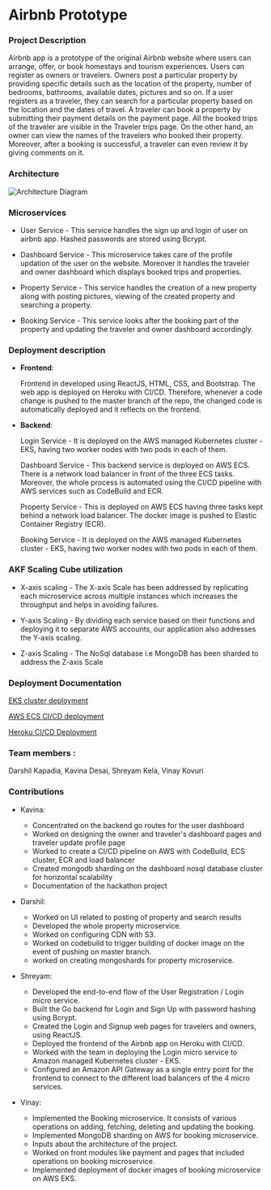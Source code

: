 # Airbnb Prototype


### Project Description

Airbnb app is a prototype of the original Airbnb website where users can arrange, offer, or book homestays and tourism experiences. Users can register as owners or travelers. Owners post a particular property by providing specific details such as the location of the property, number of bedrooms, bathrooms, available dates, pictures and so on. If a user registers as a traveler, they can search for a particular property based on the location and the dates of travel. A traveler can book a property by submitting their payment details on the payment page. All the booked trips of the traveler are visible in the Traveler trips page. On the other hand, an owner can view the names of the travelers who booked their property. Moreover, after a booking is successful, a traveler can even review it by giving comments on it.


### Architecture

![Architecture Diagram](https://github.com/nguyensjsu/fa19-281-tech-phantoms/blob/master/Photos/AWS%20Network%20Diagram.png)


### Microservices

- User Service - This service handles the sign up and login of user on airbnb app. Hashed passwords are stored using Bcrypt.

- Dashboard Service - This microservice takes care of the profile updation of the user on the website. Moreover it handles the traveler and owner dashboard which displays booked trips and properties.

- Property Service - This service handles the creation of a new property along with posting pictures, viewing of the created property and searching a property.

- Booking Service - This service looks after the booking part of the property and updating the traveler and owner dashboard accordingly.


### Deployment description

- **Frontend**:

	Frontend in developed using ReactJS, HTML, CSS, and Bootstrap. The web app is deployed on Heroku with CI/CD. Therefore, whenever a code change is pushed to the master branch of the repo, the changed code is automatically deployed and it reflects on the frontend.

- **Backend**:

	Login Service - It is deployed on the AWS managed Kubernetes cluster - EKS, having two worker nodes with two pods in each of them.

	Dashboard Service - This backend service is deployed on AWS ECS. There is a network load balancer in front of the three ECS tasks. Moreover, the whole process is automated using the CI/CD pipeline with AWS services such as CodeBuild and ECR.

	Property Service - This is deployed on AWS ECS having three tasks kept behind a network load balancer. The docker image is pushed to Elastic Container Registry (ECR).
	
	Booking Service - It is deployed on the AWS managed Kubernetes cluster - EKS, having two worker nodes with two pods in each of them.


### AKF Scaling Cube utilization

- X-axis scaling - The X-axis Scale has been addressed by replicating each microservice across multiple instances which 	increases the throughput and helps in avoiding failures.

- Y-axis Scaling - By dividing each service based on their functions and deploying it to separate AWS accounts, our application also addresses the Y-axis scaling.

- Z-axis Scaling - The NoSql database i.e MongoDB has been sharded to address the Z-axis Scale


### Deployment Documentation 

[EKS cluster deployment](https://github.com/nguyensjsu/fa19-281-tech-phantoms/blob/master/eks-cluster-deployment.md)

[AWS ECS CI/CD deployment](https://github.com/nguyensjsu/fa19-281-tech-phantoms/blob/master/aws-ecs-ci-cd-deplyment.md)

[Heroku CI/CD Deployment](https://github.com/nguyensjsu/fa19-281-tech-phantoms/blob/master/heroku-cicd.md)


### Team members :

Darshil Kapadia, Kavina Desai, Shreyam Kela, Vinay Kovuri


### Contributions

- Kavina:
	- Concentrated on the backend go routes for the user dashboard
    - Worked on designing the owner and traveler's dashboard pages and traveler update profile page
    - Worked to create a CI/CD pipeline on AWS with CodeBuild, ECS cluster, ECR and load balancer
    - Created mongodb sharding on the dashboard nosql database cluster for horizontal scalability
    - Documentation of the hackathon project

- Darshil:
	- Worked on UI related to posting of property and search results
	- Developed the whole property microservice.
	- Worked on configuring CDN with S3.
	- Worked on codebuild to trigger building of docker image on the event of pushing on master branch.
	- worked on creating mongoshards for property microservice.

- Shreyam:
	- Developed the end-to-end flow of the User Registration / Login micro service. 
	- Built the Go backend for Login and Sign Up with password hashing using Bcrypt.  
	- Created the Login and Signup web pages for travelers and owners, using ReactJS. 
	- Deployed the frontend of the Airbnb app on Heroku with CI/CD.  
	- Worked with the team in deploying the Login micro service to Amazon managed Kubernetes cluster - EKS. 
	- Configured an Amazon API Gateway as a single entry point for the frontend to connect to the different load balancers of the 4 micro services.

- Vinay:
	- Implemented the Booking microservice. It consists of various operations on adding, fetching, deleting and updating the booking.
	- Implemented MongoDB sharding on AWS for booking microservice.
	- Inputs about the architecture of the project.
	- Worked on front modules like payment and pages that included operations on booking microservice.
 	- Implemented deployment of docker images of booking microservice on AWS EKS.
